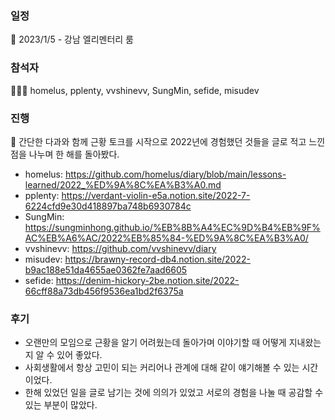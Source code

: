 ### 일정
📆 2023/1/5 - 강남 엘리멘터리 룸

### 참석자
🧑‍🤝‍🧑 homelus, pplenty, vvshinevv, SungMin, sefide, misudev

### 진행
🚤 간단한 다과와 함께 근황 토크를 시작으로 2022년에 경험했던 것들을 글로 적고 느낀 점을 나누며 한 해를 돌아봤다.

- homelus: https://github.com/homelus/diary/blob/main/lessons-learned/2022_%ED%9A%8C%EA%B3%A0.md
- pplenty: https://verdant-violin-e5a.notion.site/2022-7-6224cfd9e30d418897ba748b6930784c
- SungMin: https://sungminhong.github.io/%EB%8B%A4%EC%9D%B4%EB%9F%AC%EB%A6%AC/2022%EB%85%84-%ED%9A%8C%EA%B3%A0/
- vvshinevv: https://github.com/vvshinevv/diary
- misudev: https://brawny-record-db4.notion.site/2022-b9ac188e51da4655ae0362fe7aad6605
- sefide: https://denim-hickory-2be.notion.site/2022-66cff88a73db456f9536ea1bd2f6375a

### 후기
- 오랜만의 모임으로 근황을 알기 어려웠는데 돌아가며 이야기할 때 어떻게 지내왔는지 알 수 있어 좋았다. 
- 사회생활에서 항상 고민이 되는 커리어나 관계에 대해 같이 얘기해볼 수 있는 시간이었다.
- 한해 있었던 일을 글로 남기는 것에 의의가 있었고 서로의 경험을 나눌 때 공감할 수 있는 부분이 많았다.
